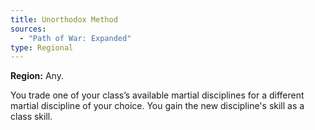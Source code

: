 ```yaml
---
title: Unorthodox Method
sources:
  - "Path of War: Expanded"
type: Regional
---
```


**Region:** Any.

You trade one of your class’s available martial disciplines for a different martial discipline of your choice. You gain the new discipline's skill as a class skill.
